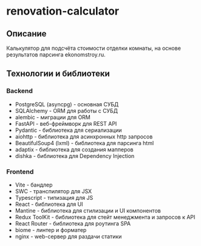 # renovation-calculator

## Описание
Калькулятор для подсчёта стоимости отделки комнаты, на основе результатов парсинга ekonomstroy.ru.

## Технологии и библиотеки

### Backend
- PostgreSQL (asyncpg) - основная СУБД
- SQLAlchemy - ORM для работы с СУБД
- alembic - миграции для ORM
- FastAPI - веб-фреймворк для REST API
- Pydantic - библиотека для сериализации
- aiohttp - библиотека для асинхронных http запросов
- BeautifulSoup4 (lxml) - библиотека для парсинга html
- adaptix - библиотека для создания мапперов
- dishka - библиотека для Dependency Injection

### Frontend
- Vite - бандлер
- SWC - транспилятор для JSX
- Typescript - типизация для JS
- React - библиотека для UI
- Mantine - библиотека для стилизации и UI компонентов
- Redux ToolKit - библиотека для стейт менеджмента и запросов к API
- React Router - библиотека для роутинга SPA
- biome - линтер и форматер
- nginx - web-сервер для раздачи статики
